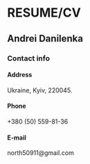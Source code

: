<h1> RESUME/CV </h1>
<h2> Andrei Danilenka </h2>
<h3>Contact info</h3>
<h4>Address</h4>
Ukraine, Kyiv, 220045.

<h4>Phone</h4>
+380 (50) 559-81-36

<h4>E-mail</h4>
north50911@gmail.com